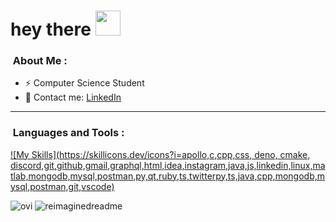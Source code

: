 
<h1 align="left">hey there <img src="https://media.giphy.com/media/hvRJCLFzcasrR4ia7z/giphy.gif" width="40"></h1>

### &nbsp;About Me :
- ⚡ Computer Science Student
- 💬 Contact me: [LinkedIn](https://www.linkedin.com/in/jes%C3%BAs-cuesta-bartolom%C3%A9/)
  
---

### &nbsp;Languages and Tools :
[![My Skills](https://skillicons.dev/icons?i=apollo,c,cpp,css, deno, cmake, discord,git,github,gmail,graphql,html,idea,instagram,java,js,linkedin,linux,matlab,mongodb,mysql,postman,py,qt,ruby,ts,twitterpy,ts,java,cpp,mongodb,mysql,postman,git,vscode)](https://skillicons.dev)


<img src="https://github-readme-stats.vercel.app/api/top-langs?username=jesuscbart&show_icons=true&locale=en&layout=compact&theme=chartreuse-dark" alt="ovi" />


<img src="https://myreadme.vercel.app/api/embed/jesuscbart?panels=userstatistics,toprepositories,toplanguages,commitgraph" alt="reimaginedreadme" />
